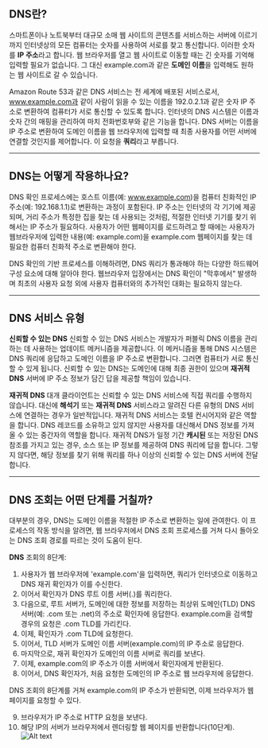 DNS란?
------

스마트폰이나 노트북부터 대규모 소매 웹 사이트의 콘텐츠를 서비스하는 서버에 이르기까지 인터넷상의 모든 컴퓨터는 숫자를 사용하여 서로를 찾고 통신합니다. 이러한 숫자를 **IP 주소**라고 합니다. 웹 브라우저를 열고 웹 사이트로 이동할 때는 긴 숫자를 기억해 입력할 필요가 없습니다. 그 대신 example.com과 같은 **도메인 이름**을 입력해도 원하는 웹 사이트로 갈 수 있습니다.

Amazon Route 53과 같은 DNS 서비스는 전 세계에 배포된 서비스로서, www.example.com과 같이 사람이 읽을 수 있는 이름을 192.0.2.1과 같은 숫자 IP 주소로 변환하여 컴퓨터가 서로 통신할 수 있도록 합니다. 인터넷의 DNS 시스템은 이름과 숫자 간의 매핑을 관리하여 마치 전화번호부와 같은 기능을 합니다. DNS 서버는 이름을 IP 주소로 변환하여 도메인 이름을 웹 브라우저에 입력할 때 최종 사용자를 어떤 서버에 연결할 것인지를 제어합니다. 이 요청을 **쿼리**라고 부릅니다.

***
DNS는 어떻게 작용하나요?
------------------------

DNS 확인 프로세스에는 호스트 이름(예: www.example.com)을 컴퓨터 친화적인 IP 주소(예: 192.168.1.1)로 변환하는 과정이 포함된다. IP 주소는 인터넷의 각 기기에 제공되며, 거리 주소가 특정한 집을 찾는 데 사용되는 것처럼, 적절한 인터넷 기기를 찾기 위해서는 IP 주소가 필요하다. 사용자가 어떤 웹페이지를 로드하려고 할 때에는 사용자가 웹브라우저에 입력한 내용(예: example.com)을 example.com 웹페이지를 찾는 데 필요한 컴퓨터 친화적 주소로 변환해야 한다.

DNS 확인의 기반 프로세스를 이해하려면, DNS 쿼리가 통과해야 하는 다양한 하드웨어 구성 요소에 대해 알아야 한다. 웹브라우저 입장에서는 DNS 확인이 "막후에서" 발생하며 최초의 사용자 요청 외에 사용자 컴퓨터와의 추가적인 대화는 필요하지 않는다.

***
DNS 서비스 유형
----------------

__신뢰할 수 있는 DNS__ 
신뢰할 수 있는 DNS 서비스는 개발자가 퍼블릭 DNS 이름을 관리하는 데 사용하는 업데이트 메커니즘을 제공합니다. 이 메커니즘을 통해 DNS 시스템은 DNS 쿼리에 응답하고 도메인 이름을 IP 주소로 변환합니다. 그러면 컴퓨터가 서로 통신할 수 있게 됩니다. 신뢰할 수 있는 DNS는 도메인에 대해 최종 권한이 있으며 **재귀적 DNS** 서버에 IP 주소 정보가 담긴 답을 제공할 책임이 있습니다.

__재귀적 DNS__
대개 클라이언트는 신뢰할 수 있는 DNS 서비스에 직접 쿼리를 수행하지 않습니다. 대신에 **해석기** 또는 **재귀적 DNS** 서비스라고 알려진 다른 유형의 DNS 서비스에 연결하는 경우가 일반적입니다. 재귀적 DNS 서비스는 호텔 컨시어지와 같은 역할을 합니다. DNS 레코드를 소유하고 있지 않지만 사용자를 대신해서 DNS 정보를 가져올 수 있는 중간자의 역할을 합니다. 재귀적 DNS가 일정 기간 **캐시된** 또는 저장된 DNS 참조를 가지고 있는 경우, 소스 또는 IP 정보를 제공하여 DNS 쿼리에 답을 합니다. 그렇지 않다면, 해당 정보를 찾기 위해 쿼리를 하나 이상의 신뢰할 수 있는 DNS 서버에 전달합니다.

***

DNS 조회는 어떤 단계를 거칠까?
-----------------------------

대부분의 경우, DNS는 도메인 이름을 적절한 IP 주소로 변환하는 일에 관여한다. 이 프로세스의 작동 방식을 알려면, 웹 브라우저에서 DNS 조회 프로세스를 거쳐 다시 돌아오는 DNS 조회 경로를 따르는 것이 도움이 된다.

__DNS__ 조회의 8단계:

1. 사용자가 웹 브라우저에 'example.com'을 입력하면, 쿼리가 인터넷으로 이동하고 DNS 재귀 확인자가 이를 수신한다.
2. 이어서 확인자가 DNS 루트 이름 서버(.)를 쿼리한다.
3. 다음으로, 루트 서버가, 도메인에 대한 정보를 저장하는 최상위 도메인(TLD) DNS 서버(예: .com 또는 .net)의 주소로 확인자에 응답한다. example.com을 검색할 경우의 요청은 .com TLD를 가리킨다.
4. 이제, 확인자가 .com TLD에 요청한다.
5. 이어서, TLD 서버가 도메인 이름 서버(example.com)의 IP 주소로 응답한다.
6. 마지막으로, 재귀 확인자가 도메인의 이름 서버로 쿼리를 보낸다.
7. 이제, example.com의 IP 주소가 이름 서버에서 확인자에게 반환된다.
8. 이어서, DNS 확인자가, 처음 요청한 도메인의 IP 주소로 웹 브라우저에 응답한다.


DNS 조회의 8단계를 거쳐 example.com의 IP 주소가 반환되면, 이제 브라우저가 웹 페이지를 요청할 수 있다.

9. 브라우저가 IP 주소로 HTTP 요청을 보낸다.
10.  해당 IP의 서버가 브라우저에서 렌더링할 웹 페이지를 반환합니다(10단계).
![Alt text](https://cf-assets.www.cloudflare.com/slt3lc6tev37/1NzaAqpEFGjqTZPAS02oNv/bf7b3f305d9c35bde5c5b93a519ba6d5/what_is_a_dns_server_dns_lookup.png)
